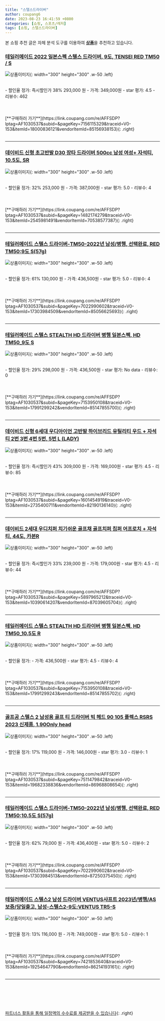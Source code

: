 ```yaml
---
title: "스텔스드라이버"
author: coupang6
date: 2023-08-23 16:41:59 +0800
categories: [쇼핑, 스포츠/레저]
tags: [쇼핑, 스텔스드라이버]
---
```


본 쇼핑 추천 글은 자체 분석 도구를 이용하여 [**상품**](https://link.coupang.com/a/bao1ui)을 추천하고 있습니다.

### [테일러메이드 2022 일본스펙 스텔스 드라이버, 9도, TENSEI RED TM50 / S](https://link.coupang.com/re/AFFSDP?lptag=AF1030537&subid=&pageKey=7156115329&traceid=V0-153&itemId=18000836121&vendorItemId=85156938153)

![상품이미지](https://thumbnail10.coupangcdn.com/thumbnails/remote/230x230ex/image/vendor_inventory/ce1a/63d53ac9658e78c9d44f053d46b6afc7eaba833fb72fc58d23dc8023981a.jpg){: width="300" height="300" .w-50 .left}


<br>
- 할인율 정가: 즉시할인가 38%  293,000   원
- 가격: 349,000원
- star 평가: 4.5
- 리뷰수: 462
<br>
<br>
<br>
<br>
[**구매하러 가기**](https://link.coupang.com/re/AFFSDP?lptag=AF1030537&subid=&pageKey=7156115329&traceid=V0-153&itemId=18000836121&vendorItemId=85156938153){: .right}
<br>
<br>

---

### [데이비드 신형 초고반발 D30 장타 드라이버 500cc 남성 여성+ 자석티, 10.5도, SR](https://link.coupang.com/re/AFFSDP?lptag=AF1030537&subid=&pageKey=1482174279&traceid=V0-153&itemId=2545981491&vendorItemId=70538577387)

![상품이미지](https://thumbnail10.coupangcdn.com/thumbnails/remote/230x230ex/image/vendor_inventory/f6c7/77c63c7730cf9acfda40d3dff9e707796991d1e54522164c620e8c2ac095.jpg){: width="300" height="300" .w-50 .left}


<br>
- 할인율 정가: 32%  253,000   원
- 가격: 387,000원
- star 평가: 5.0
- 리뷰수: 4
<br>
<br>
<br>
<br>
[**구매하러 가기**](https://link.coupang.com/re/AFFSDP?lptag=AF1030537&subid=&pageKey=1482174279&traceid=V0-153&itemId=2545981491&vendorItemId=70538577387){: .right}
<br>
<br>

---

### [테일러메이드 스텔스 드라이버-TM50-2022년 남성/병행, 선택완료, RED TM50:9도 S(57g)](https://link.coupang.com/re/AFFSDP?lptag=AF1030537&subid=&pageKey=7022990602&traceid=V0-153&itemId=17303984509&vendorItemId=85056625693)

![상품이미지](https://thumbnail6.coupangcdn.com/thumbnails/remote/230x230ex/image/vendor_inventory/b97d/f2df17bc8e6491fb6f15c5ddcdcf280b0b1ed598de543348a98cf67ab1f9.jpg){: width="300" height="300" .w-50 .left}


<br>
- 할인율 정가: 61%  130,000   원
- 가격: 436,500원
- star 평가: 5.0
- 리뷰수: 4
<br>
<br>
<br>
<br>
[**구매하러 가기**](https://link.coupang.com/re/AFFSDP?lptag=AF1030537&subid=&pageKey=7022990602&traceid=V0-153&itemId=17303984509&vendorItemId=85056625693){: .right}
<br>
<br>

---

### [테일러메이드 스텔스 STEALTH HD 드라이버 병행 일본스펙, HD TM50_9도 S](https://link.coupang.com/re/AFFSDP?lptag=AF1030537&subid=&pageKey=7153950108&traceid=V0-153&itemId=17991299242&vendorItemId=85147855700)

![상품이미지](https://thumbnail7.coupangcdn.com/thumbnails/remote/230x230ex/image/vendor_inventory/5af5/87845d93f15008bed5d147cd94ae2547ccf20fbc76fa80927fa421610881.jpg){: width="300" height="300" .w-50 .left}


<br>
- 할인율 정가: 29%  298,000   원
- 가격: 436,500원
- star 평가: No data
- 리뷰수: 0
<br>
<br>
<br>
<br>
[**구매하러 가기**](https://link.coupang.com/re/AFFSDP?lptag=AF1030537&subid=&pageKey=7153950108&traceid=V0-153&itemId=17991299242&vendorItemId=85147855700){: .right}
<br>
<br>

---

### [데이비드 신형 6세대 우디아이언 고반발 하이브리드 유틸리티 우드 + 자석티 2번 3번 4번 5번, 5번 L (LADY)](https://link.coupang.com/re/AFFSDP?lptag=AF1030537&subid=&pageKey=1601454919&traceid=V0-153&itemId=2735400711&vendorItemId=82190136140)

![상품이미지](https://thumbnail8.coupangcdn.com/thumbnails/remote/230x230ex/image/vendor_inventory/4ef1/324c69aad2d06115c4c17224deeb19343ea19bcc5d918987d5101422a5dc.jpg){: width="300" height="300" .w-50 .left}


<br>
- 할인율 정가: 즉시할인가 43%  309,000   원
- 가격: 169,000원
- star 평가: 4.5
- 리뷰수: 85
<br>
<br>
<br>
<br>
[**구매하러 가기**](https://link.coupang.com/re/AFFSDP?lptag=AF1030537&subid=&pageKey=1601454919&traceid=V0-153&itemId=2735400711&vendorItemId=82190136140){: .right}
<br>
<br>

---

### [데이비드 2세대 우디치퍼 치기쉬운 골프채 골프치퍼 칩퍼 어프로치 + 자석티, 44도, 카본R](https://link.coupang.com/re/AFFSDP?lptag=AF1030537&subid=&pageKey=5897965212&traceid=V0-153&itemId=10390614207&vendorItemId=87039605704)

![상품이미지](https://thumbnail6.coupangcdn.com/thumbnails/remote/230x230ex/image/vendor_inventory/cc18/fb2199fd8be5ef70b6d394343152a734dfac8d32d20a918c3f045ab4649f.jpg){: width="300" height="300" .w-50 .left}


<br>
- 할인율 정가: 즉시할인가 33%  239,000   원
- 가격: 179,000원
- star 평가: 4.5
- 리뷰수: 44
<br>
<br>
<br>
<br>
[**구매하러 가기**](https://link.coupang.com/re/AFFSDP?lptag=AF1030537&subid=&pageKey=5897965212&traceid=V0-153&itemId=10390614207&vendorItemId=87039605704){: .right}
<br>
<br>

---

### [테일러메이드 스텔스 STEALTH HD 드라이버 병행 일본스펙, HD TM50_10.5도 R](https://link.coupang.com/re/AFFSDP?lptag=AF1030537&subid=&pageKey=7153950108&traceid=V0-153&itemId=17991299243&vendorItemId=85147855702)

![상품이미지](https://thumbnail7.coupangcdn.com/thumbnails/remote/230x230ex/image/vendor_inventory/5af5/87845d93f15008bed5d147cd94ae2547ccf20fbc76fa80927fa421610881.jpg){: width="300" height="300" .w-50 .left}


<br>
- 할인율 정가: 
- 가격: 436,500원
- star 평가: 4.5
- 리뷰수: 4
<br>
<br>
<br>
<br>
[**구매하러 가기**](https://link.coupang.com/re/AFFSDP?lptag=AF1030537&subid=&pageKey=7153950108&traceid=V0-153&itemId=17991299243&vendorItemId=85147855702){: .right}
<br>
<br>

---

### [골프공 스텔스 2 남성용 골프 티 드라이버 빅 헤드 90 105 플렉스 RSRS 2023 신제품, 1.90Only head](https://link.coupang.com/re/AFFSDP?lptag=AF1030537&subid=&pageKey=7511479842&traceid=V0-153&itemId=19682338836&vendorItemId=86968808654)

![상품이미지](https://thumbnail9.coupangcdn.com/thumbnails/remote/230x230ex/image/vendor_inventory/dae4/5d4bd3a9fa24f8fcb4c8d59a5d705a3239bbfd062500d496520c3ee2244e.jpg){: width="300" height="300" .w-50 .left}


<br>
- 할인율 정가: 17%  119,000   원
- 가격: 146,000원
- star 평가: 3.0
- 리뷰수: 1
<br>
<br>
<br>
<br>
[**구매하러 가기**](https://link.coupang.com/re/AFFSDP?lptag=AF1030537&subid=&pageKey=7511479842&traceid=V0-153&itemId=19682338836&vendorItemId=86968808654){: .right}
<br>
<br>

---

### [테일러메이드 스텔스 드라이버-TM50-2022년 남성/병행, 선택완료, RED TM50:10.5도 S(57g)](https://link.coupang.com/re/AFFSDP?lptag=AF1030537&subid=&pageKey=7022990602&traceid=V0-153&itemId=17303984513&vendorItemId=87250375450)

![상품이미지](https://thumbnail6.coupangcdn.com/thumbnails/remote/230x230ex/image/vendor_inventory/b97d/f2df17bc8e6491fb6f15c5ddcdcf280b0b1ed598de543348a98cf67ab1f9.jpg){: width="300" height="300" .w-50 .left}


<br>
- 할인율 정가: 62%  79,000   원
- 가격: 436,400원
- star 평가: 5.0
- 리뷰수: 2
<br>
<br>
<br>
<br>
[**구매하러 가기**](https://link.coupang.com/re/AFFSDP?lptag=AF1030537&subid=&pageKey=7022990602&traceid=V0-153&itemId=17303984513&vendorItemId=87250375450){: .right}
<br>
<br>

---

### [테일러메이드 스텔스2 남성 드라이버 VENTUS샤프트 2023년/병행/AS보증/당일출고, 남성-스텔스2-9도:VENTUS TR5-S](https://link.coupang.com/re/AFFSDP?lptag=AF1030537&subid=&pageKey=7421853640&traceid=V0-153&itemId=19254647790&vendorItemId=86214193161)

![상품이미지](https://thumbnail10.coupangcdn.com/thumbnails/remote/230x230ex/image/vendor_inventory/6e12/f381ff95d3088b6a2d6f577bbe9260a08850d66c3d8e3f0e17d74ee79d44.jpg){: width="300" height="300" .w-50 .left}


<br>
- 할인율 정가: 13%  116,000   원
- 가격: 749,000원
- star 평가: 5.0
- 리뷰수: 1
<br>
<br>
<br>
<br>
[**구매하러 가기**](https://link.coupang.com/re/AFFSDP?lptag=AF1030537&subid=&pageKey=7421853640&traceid=V0-153&itemId=19254647790&vendorItemId=86214193161){: .right}
<br>
<br>

---
<br><br><br><br><br> [파트너스 활동을 통해 일정액의 수수료를 제공받을 수 있습니다](https://link.coupang.com/a/bao1ui){: .right}
